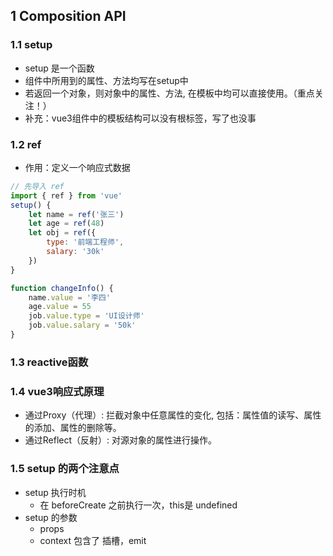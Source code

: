 ## 1 Composition API

### 1.1 setup
- setup 是一个函数
- 组件中所用到的属性、方法均写在setup中
- 若返回一个对象，则对象中的属性、方法, 在模板中均可以直接使用。（重点关注！）
- 补充：vue3组件中的模板结构可以没有根标签，写了也没事

### 1.2 ref
- 作用：定义一个响应式数据
```js
// 先导入 ref
import { ref } from 'vue'
setup() {
    let name = ref('张三')
    let age = ref(48)
    let obj = ref({
        type: '前端工程师',
        salary: '30k'
    })
}

function changeInfo() {
    name.value = '李四'
    age.value = 55
    job.value.type = 'UI设计师'
    job.value.salary = '50k'
}
```

### 1.3 reactive函数

### 1.4 vue3响应式原理
  - 通过Proxy（代理）:  拦截对象中任意属性的变化, 包括：属性值的读写、属性的添加、属性的删除等。
  - 通过Reflect（反射）:  对源对象的属性进行操作。

  ### 1.5 setup 的两个注意点
  - setup 执行时机
    - 在 beforeCreate 之前执行一次，this是 undefined
  - setup 的参数
    - props
    - context 包含了 插槽，emit